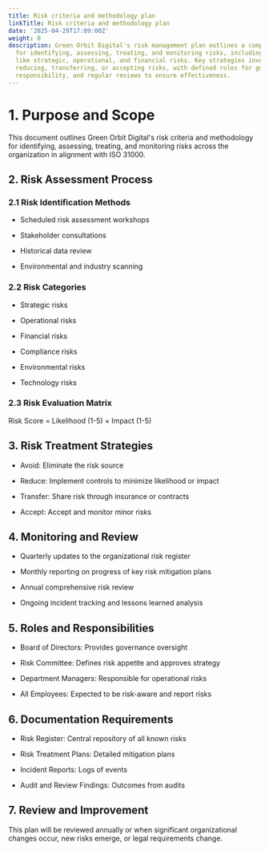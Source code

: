 ```yaml
---
title: Risk criteria and methodology plan
linkTitle: Risk criteria and methodology plan
date: '2025-04-29T17:09:00Z'
weight: 0
description: Green Orbit Digital's risk management plan outlines a comprehensive process
  for identifying, assessing, treating, and monitoring risks, including categories
  like strategic, operational, and financial risks. Key strategies involve avoiding,
  reducing, transferring, or accepting risks, with defined roles for governance and
  responsibility, and regular reviews to ensure effectiveness.
---
```



# 1. Purpose and Scope

This document outlines Green Orbit Digital's risk criteria and methodology for identifying, assessing, treating, and monitoring risks across the organization in alignment with ISO 31000.

## 2. Risk Assessment Process

### 2.1 Risk Identification Methods

- Scheduled risk assessment workshops

- Stakeholder consultations

- Historical data review

- Environmental and industry scanning

### 2.2 Risk Categories

- Strategic risks

- Operational risks

- Financial risks

- Compliance risks

- Environmental risks

- Technology risks

### 2.3 Risk Evaluation Matrix

Risk Score = Likelihood (1-5) × Impact (1-5)

<!-- Unsupported block type: table -->

## 3. Risk Treatment Strategies

- Avoid: Eliminate the risk source

- Reduce: Implement controls to minimize likelihood or impact

- Transfer: Share risk through insurance or contracts

- Accept: Accept and monitor minor risks

## 4. Monitoring and Review

- Quarterly updates to the organizational risk register

- Monthly reporting on progress of key risk mitigation plans

- Annual comprehensive risk review

- Ongoing incident tracking and lessons learned analysis

## 5. Roles and Responsibilities

- Board of Directors: Provides governance oversight

- Risk Committee: Defines risk appetite and approves strategy

- Department Managers: Responsible for operational risks

- All Employees: Expected to be risk-aware and report risks

## 6. Documentation Requirements

- Risk Register: Central repository of all known risks

- Risk Treatment Plans: Detailed mitigation plans

- Incident Reports: Logs of events

- Audit and Review Findings: Outcomes from audits

## 7. Review and Improvement

This plan will be reviewed annually or when significant organizational changes occur, new risks emerge, or legal requirements change.